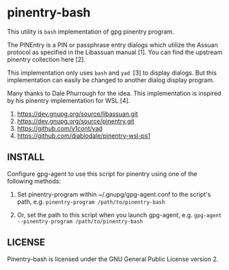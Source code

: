# pinentry-bash

This utility is `bash` implementation of gpg pinentry program.

The PINEntry is a PIN or passphrase entry dialogs which utilize the Assuan
protocol as specified in the Libassuan manual [1]. You can find the upstream
pinentry collection here [2].

This implementation only uses `bash` and `yad `[3] to display dialogs. But this
implementation can easily be changed to another dialog display program.

Many thanks to Dale Phurrough for the idea. This implementation is inspired by
his pinentry implementation for WSL [4].

1. https://dev.gnupg.org/source/libassuan.git
2. https://dev.gnupg.org/source/pinentry.git
3. https://github.com/v1cont/yad
4. https://github.com/diablodale/pinentry-wsl-ps1

## INSTALL

Configure gpg-agent to use this script for pinentry using one of the following
methods:

1. Set pinentry-program within ~/.gnupg/gpg-agent.conf to the script's path, e.g.
`pinentry-program /path/to/pinentry-bash`

2. Or, set the path to this script when you launch gpg-agent, e.g.
`gpg-agent --pinentry-program /path/to/pinentry-bash`

## LICENSE

Pinentry-bash is licensed under the GNU General Public License version 2.
